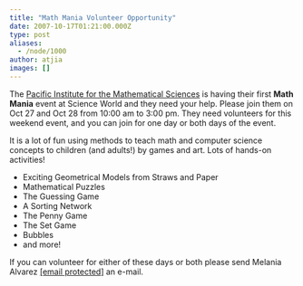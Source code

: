 ```yaml
---
title: "Math Mania Volunteer Opportunity"
date: 2007-10-17T01:21:00.000Z
type: post
aliases:
  - /node/1000
author: atjia
images: []
---
```


<div class="field field-name-body field-type-text-with-summary field-label-hidden"><div class="field-items"><div class="field-item even"><p>The <a href="http://www.pims.math.ca/">Pacific Institute for the Mathematical Sciences</a> is having their first <strong>Math Mania</strong> event at Science World and they need your help.  Please join them on Oct 27 and Oct 28 from 10:00 am to 3:00 pm.  They need volunteers for this weekend event, and you can join for one day or both days of the event.</p>
<p>It is a lot of fun using methods to teach math and computer science concepts to children (and adults!) by games and art. Lots of hands-on activities!</p>
<ul>
<li>Exciting Geometrical Models from Straws and Paper
</li><li>Mathematical Puzzles
</li><li>The Guessing Game
</li><li>A Sorting Network
</li><li>The Penny Game
</li><li>The Set Game
</li><li>Bubbles
</li><li>and more!
</li></ul>
<p>If you can volunteer for either of these days or both please send Melania Alvarez <a href="/cdn-cgi/l/email-protection#771a121b16191e1637071e1a04591a16031f591416"><span class="__cf_email__" data-cfemail="4a272f262b24232b0a3a23273964272b3e2264292b">[email&#xA0;protected]</span></a> an e-mail.</p>
</div></div></div>    <footer>
          </footer>

